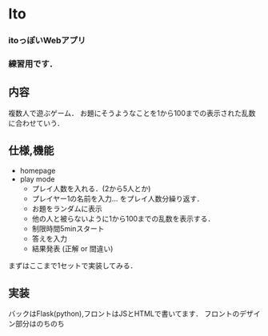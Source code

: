 # Ito
### itoっぽいWebアプリ
### 練習用です．
## 内容
複数人で遊ぶゲーム．
お題にそうようなことを1から100までの表示された乱数に合わせていう．

## 仕様,機能
- homepage 
- play mode
	- プレイ人数を入れる．(2から5人とか)
	- プレイヤー1の名前を入力... をプレイ人数分繰り返す．
	- お題をランダムに表示
	- 他の人と被らないように1から100までの乱数を表示する．
	- 制限時間5minスタート
	- 答えを入力
	- 結果発表 (正解 or 間違い)

まずはここまで1セットで実装してみる．

## 実装
バックはFlask(python),フロントはJSとHTMLで書いてます．
フロントのデザイン部分はのちのち
